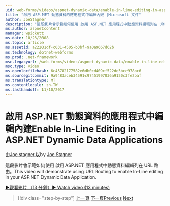 ```yaml
---
uid: web-forms/videos/aspnet-dynamic-data/enable-in-line-editing-in-aspnet-dynamic-data-applications
title: "啟用 ASP.NET 動態資料的應用程式中編輯內嵌 |Microsoft 文件"
author: JoeStagner
description: "這段影片會示範如何使用 啟用 ASP.NET 應用程式中動態資料編輯列在 URL 路由。"
ms.author: aspnetcontent
manager: wpickett
ms.date: 10/23/2008
ms.topic: article
ms.assetid: a22201df-c031-4505-b3bf-9a0a9667d62b
ms.technology: dotnet-webforms
ms.prod: .net-framework
msc.legacyurl: /web-forms/videos/aspnet-dynamic-data/enable-in-line-editing-in-aspnet-dynamic-data-applications
msc.type: video
ms.openlocfilehash: 6c45782177582e6db0cd409cf522de5bcc978bc6
ms.sourcegitcommit: 9a9483aceb34591c97451997036a9120c3fe2baf
ms.translationtype: MT
ms.contentlocale: zh-TW
ms.lasthandoff: 11/10/2017
---
```

<a name="enable-in-line-editing-in-aspnet-dynamic-data-applications"></a><span data-ttu-id="ff27a-103">啟用 ASP.NET 動態資料的應用程式中編輯內建</span><span class="sxs-lookup"><span data-stu-id="ff27a-103">Enable In-Line Editing in ASP.NET Dynamic Data Applications</span></span>
====================
<span data-ttu-id="ff27a-104">由[Joe stagner 以](https://github.com/JoeStagner)</span><span class="sxs-lookup"><span data-stu-id="ff27a-104">by [Joe Stagner](https://github.com/JoeStagner)</span></span>

<span data-ttu-id="ff27a-105">這段影片會示範如何使用 啟用 ASP.NET 應用程式中動態資料編輯列在 URL 路由。</span><span class="sxs-lookup"><span data-stu-id="ff27a-105">This video will demonstrate using URL Routing to enable In-Line editing in your ASP.NET Dynamic Data Application.</span></span>

[<span data-ttu-id="ff27a-106">&#9654;觀看影片 （13 分鐘）</span><span class="sxs-lookup"><span data-stu-id="ff27a-106">&#9654; Watch video (13 minutes)</span></span>](https://channel9.msdn.com/Blogs/ASP-NET-Site-Videos/enable-in-line-editing-in-aspnet-dynamic-data-applications)

>[!div class="step-by-step"]
<span data-ttu-id="ff27a-107">[上一頁](begin-modifying-dynamic-data-applications-with-url-routing.md)
[下一頁](how-to-enable-table-specific-routing-in-dynamic-data-applications.md)</span><span class="sxs-lookup"><span data-stu-id="ff27a-107">[Previous](begin-modifying-dynamic-data-applications-with-url-routing.md)
[Next](how-to-enable-table-specific-routing-in-dynamic-data-applications.md)</span></span>
